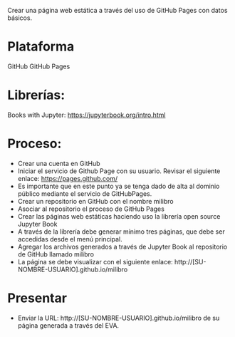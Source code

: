Crear una página web estática a través del uso de GitHub Pages con datos básicos.

# Plataforma

GitHub
GitHub Pages

# Librerías:

 Books with Jupyter: https://jupyterbook.org/intro.html
 
# Proceso:

- Crear una cuenta en GitHub
- Iniciar el servicio de Github Page con su usuario. Revisar el siguiente enlace: https://pages.github.com/
- Es importante que en este punto ya se tenga dado de alta al dominio público mediante el servicio de GitHubPages.
- Crear un repositorio en GitHub con el nombre milibro
- Asociar al repositorio el proceso de GitHub Pages
- Crear las páginas web estáticas haciendo uso la librería open source Jupyter Book
- A través de la librería debe generar mínimo tres páginas, que debe ser accedidas desde el menú principal.
- Agregar los archivos generados a través de Jupyter Book al repositorio de GitHub llamado milibro
- La página se debe visualizar con el siguiente enlace: http://[SU-NOMBRE-USUARIO].github.io/milibro

# Presentar

- Enviar la URL: http://[SU-NOMBRE-USUARIO].github.io/milibro de su página generada a través del EVA.